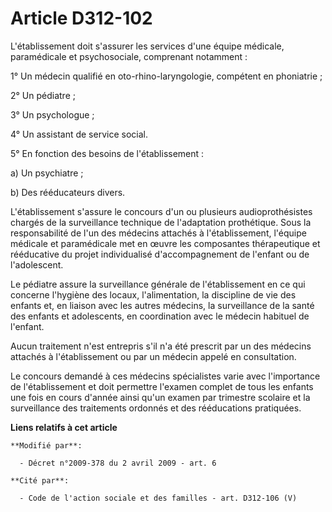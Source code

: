 # Article D312-102

L'établissement doit s'assurer les services d'une équipe médicale, paramédicale et psychosociale, comprenant notamment :

1° Un médecin qualifié en oto-rhino-laryngologie, compétent en phoniatrie ;

2° Un pédiatre ;

3° Un psychologue ;

4° Un assistant de service social.

5° En fonction des besoins de l'établissement :

a) Un psychiatre ;

b) Des rééducateurs divers.

L'établissement s'assure le concours d'un ou plusieurs audioprothésistes chargés de la surveillance technique de l'adaptation
prothétique. Sous la responsabilité de l'un des médecins attachés à l'établissement, l'équipe médicale et paramédicale met en
œuvre les composantes thérapeutique et rééducative du projet individualisé d'accompagnement de l'enfant ou de l'adolescent. 

Le pédiatre assure la surveillance générale de l'établissement en ce qui concerne l'hygiène des locaux, l'alimentation, la
discipline de vie des enfants et, en liaison avec les autres médecins, la surveillance de la santé des enfants et
adolescents, en coordination avec le médecin habituel de l'enfant.

Aucun traitement n'est entrepris s'il n'a été prescrit par un des médecins attachés à l'établissement ou par un médecin
appelé en consultation.

Le concours demandé à ces médecins spécialistes varie avec l'importance de l'établissement et doit permettre l'examen complet
de tous les enfants une fois en cours d'année ainsi qu'un examen par trimestre scolaire et la surveillance des traitements
ordonnés et des rééducations pratiquées.

**Liens relatifs à cet article**

	**Modifié par**:

	  - Décret n°2009-378 du 2 avril 2009 - art. 6

	**Cité par**:

	  - Code de l'action sociale et des familles - art. D312-106 (V)
